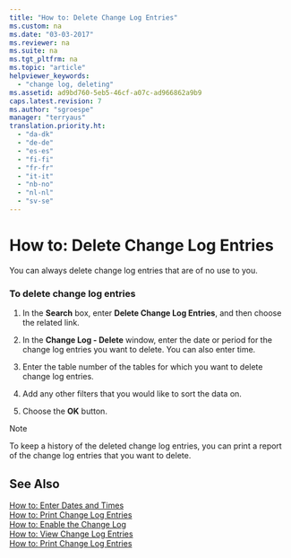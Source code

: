 ```yaml
---
title: "How to: Delete Change Log Entries"
ms.custom: na
ms.date: "03-03-2017"
ms.reviewer: na
ms.suite: na
ms.tgt_pltfrm: na
ms.topic: "article"
helpviewer_keywords: 
  - "change log, deleting"
ms.assetid: ad9bd760-5eb5-46cf-a07c-ad966862a9b9
caps.latest.revision: 7
ms.author: "sgroespe"
manager: "terryaus"
translation.priority.ht: 
  - "da-dk"
  - "de-de"
  - "es-es"
  - "fi-fi"
  - "fr-fr"
  - "it-it"
  - "nb-no"
  - "nl-nl"
  - "sv-se"
---
```

# How to: Delete Change Log Entries
You can always delete change log entries that are of no use to you.  
  
### To delete change log entries  
  
1.  In the **Search** box, enter **Delete Change Log Entries**, and then choose the related link.  
  
2.  In the **Change Log \- Delete** window, enter the date or period for the change log entries you want to delete. You can also enter time.  
  
3.  Enter the table number of the tables for which you want to delete change log entries.  
  
4.  Add any other filters that you would like to sort the data on.  
  
5.  Choose the **OK** button.  
  
> [!NOTE]  
>  To keep a history of the deleted change log entries, you can print a report of the change log entries that you want to delete.  
  
## See Also  
 [How to: Enter Dates and Times](../WorkingWithDynamics/how-to-enter-dates-and-times.md)   
 [How to: Print Change Log Entries](../SetupAndAdministration/how-to-print-change-log-entries.md)   
 [How to: Enable the Change Log](../SetupAndAdministration/how-to-enable-the-change-log.md)   
 [How to: View Change Log Entries](../SetupAndAdministration/how-to-view-change-log-entries.md)   
 [How to: Print Change Log Entries](../SetupAndAdministration/how-to-print-change-log-entries.md)